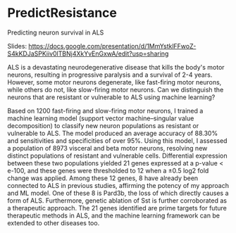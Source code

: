 # PredictResistance
Predicting neuron survival in ALS

Slides: https://docs.google.com/presentation/d/1MmYstklFFwoZ-S4kKDJaSPKiiv0lTBNj4XkYvEnGxwA/edit?usp=sharing

ALS is a devastating neurodegenerative disease that kills the body's motor neurons, resulting in progressive paralysis and a survival of 2-4 years. However, some motor neurons degenerate, like fast-firing motor neurons, while others do not, like slow-firing motor neurons. Can we distinguish the neurons that are resistant or vulnerable to ALS using machine learning?

Based on 1200 fast-firing and slow-firing motor neurons, I trained a machine learning model (support vector machine–singular value decomposition) to classify new neuron populations as resistant or vulnerable to ALS. The model produced an average accuracy of 88.30% and sensitivities and specificities of over 95%. Using this model, I assessed a population of 8973 visceral and beta motor neurons, resolving new distinct populations of resistant and vulnerable cells. Differential expression between these two populations yielded 21 genes expressed at a p-value < e-100, and these genes were thresholded to 12 when a ±0.5 log2 fold change was applied. Among these 12 genes, 8 have already been connected to ALS in previous studies, affirming the potency of my approach and ML model. One of these 8 is Pard3b, the loss of which directly causes a form of ALS. Furthermore, genetic ablation of Sst is further corroborated as a therapeutic approach. The 21 genes identified are prime targets for future therapeutic methods in ALS, and the machine learning framework can be extended to other diseases too. 
